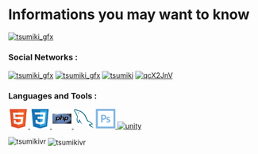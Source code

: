 <h1>Informations you may want to know</h1>
<p align="left"> <a href="https://twitter.com/tsumiki_gfx" target="blank"><img src="https://img.shields.io/twitter/follow/tsumiki_gfx?logo=twitter&style=for-the-badge" alt="tsumiki_gfx" /></a> </p>

<h3 align="left">Social Networks :</h3>
<p align="left">
<a href="https://twitter.com/tsumiki_gfx" target="blank"><img align="center" src="https://raw.githubusercontent.com/rahuldkjain/github-profile-readme-generator/master/src/images/icons/Social/twitter.svg" alt="tsumiki_gfx" height="30" width="40" /></a>
<a href="https://instagram.com/tsumiki_gfx" target="blank"><img align="center" src="https://raw.githubusercontent.com/rahuldkjain/github-profile-readme-generator/master/src/images/icons/Social/instagram.svg" alt="tsumiki_gfx" height="30" width="40" /></a>
<a href="https://www.youtube.com/c/tsumikiminiwa" target="blank"><img align="center" src="https://raw.githubusercontent.com/rahuldkjain/github-profile-readme-generator/master/src/images/icons/Social/youtube.svg" alt="tsumiki" height="30" width="40" /></a>
<a href="https://discord.gg/qcX2JnV" target="blank"><img align="center" src="https://raw.githubusercontent.com/rahuldkjain/github-profile-readme-generator/master/src/images/icons/Social/discord.svg" alt="qcX2JnV" height="30" width="40" /></a>
</p>

<h3 align="left">Languages and Tools :</h3>
<p align="left">
<a href="https://developer.mozilla.org/en-US/docs/Web/JavaScript" target="_blank"> <img src="https://raw.githubusercontent.com/devicons/devicon/master/icons/html5/html5-original.svg" alt="html" width="40" height="40"/> </a>
<a href="https://developer.mozilla.org/en-US/docs/Web/HTML" target="_blank"> <img src="https://raw.githubusercontent.com/devicons/devicon/master/icons/css3/css3-original.svg" alt="javascript" width="40" height="40"/> </a>
<a href="https://developer.mozilla.org/en-US/docs/Web/CSS" target="_blank"> <img src="https://raw.githubusercontent.com/devicons/devicon/master/icons/php/php-original.svg" alt="javascript" width="40" height="40"/> </a>
<a href="https://www.mysql.com" target="_blank"> <img src="https://raw.githubusercontent.com/devicons/devicon/master/icons/mysql/mysql-original.svg" alt="javascript" width="40" height="40"/></a>
<a href="https://www.photoshop.com/en" target="_blank"> <img src="https://raw.githubusercontent.com/devicons/devicon/master/icons/photoshop/photoshop-line.svg" alt="photoshop" width="40" height="40"/> </a>
<a href="https://unity.com/" target="_blank"> <img src="https://www.vectorlogo.zone/logos/unity3d/unity3d-icon.svg" alt="unity" width="40" height="40"/> </a> </p>

<p><img align="left" src="https://github-readme-stats.vercel.app/api/top-langs?username=tsumikivr&show_icons=true&locale=en&layout=compact" alt="tsumikivr" /></p>

<p>&nbsp;<img align="center" src="https://github-readme-stats.vercel.app/api?username=tsumikivr&show_icons=true&locale=en" alt="tsumikivr" /></p>
